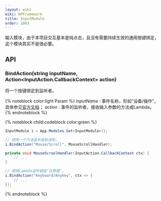```yaml
---
layout: wiki
wiki: HPFramework
title: InputModule
order: 1003
---
```


输入模块，由于本项目交互基本是纯点击，且没有需要持续生效的通用按键绑定，这个模块其实不是很必要。

## API

### BindAction(string inputName, Action\<InputAction.CallbackContext\> action)

将一个按键绑定到监听者。

{% noteblock color:light Param %}
*inputName* : 事件名称，形如“设备/操作”，具体参见[官方文档](https://docs.unity3d.com/Packages/com.unity.inputsystem@1.3/api/UnityEngine.InputSystem.InputActionAsset.html#UnityEngine_InputSystem_InputActionAsset_FindAction_System_String_System_Boolean_)；
*action* : 事件的监听者，接收输入参数的方法或Lambda。
{% endnoteblock %}

{% noteblock child:codeblock color:green %}
```C#
InputModule i = App.Modules.Get<InputModule>();

// 使用一个方法监听鼠标滚轮。
i.BindAction("Mouse/Scroll", MouseScrollHandler);

private void MouseScroolHandler(InputAction.CallbackContext ctx) {
    // ...
}

// 使用Lambda监听键盘‘任意键’。
i.BindAction("Keyboard/Anykey", ctx => {
    // ...
});
```
{% endnoteblock %}